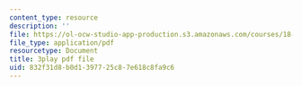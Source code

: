 ```yaml
---
content_type: resource
description: ''
file: https://ol-ocw-studio-app-production.s3.amazonaws.com/courses/18-01sc-single-variable-calculus-fall-2010/832f31d8b0d1397725c87e618c8fa9c6_eHJuAByQf5A.pdf
file_type: application/pdf
resourcetype: Document
title: 3play pdf file
uid: 832f31d8-b0d1-3977-25c8-7e618c8fa9c6
---
```


